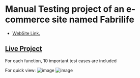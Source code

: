# Manual Testing project of an e-commerce site named Fabrilife
- [WebSite Link.](https://fabrilife.com/)

## [Live Project](https://docs.google.com/spreadsheets/d/1bwXzBFSnQK7t_pc7xJfi2VeNg6VeFj0q/edit?usp=sharing&ouid=116881285861027784952&rtpof=true&sd=true)
For each function, 10 important test cases are included 

For quick view: 
![image](https://github.com/mmahabubalam/fabrilife-manual-testing/assets/149142080/95e68de7-a4a0-4c54-8d8c-1749c6d923cd)
![image](https://github.com/mmahabubalam/fabrilife-manual-testing/assets/149142080/6db118cd-e6fd-4464-9d67-fcbf0453e8ac)
